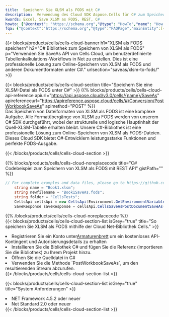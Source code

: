 ```yaml
---
title:  Speichern Sie XLSM als FODS mit C#
description:  Verwendung des Cloud SDK Aspose.Cells für C# zum Speichern der XLSM-Formatdatei als FODS-Formatdatei.
kwords: Excel, Save XLSM as FODS, REST, C#
howto: {"@context": "https://schema.org","@type": "HowTo","name": "How to save XLSM as FODS using the Cells Cloud Net library.","description": "How to save XLSM as FODS using the Cells Cloud Net library.","image": {"@type": "ImageObject"},"url": "/net/saveas/xlsm-to-fods/","step": [{ "@type": "HowToStep","name": "How to save XLSM as FODS using the Cells Cloud Net library. step 1", "image": {"@type": "ImageObject",},"url": "/net/saveas/xlsm-to-fods/","text": "Register an account at <a href='https://dashboard.aspose.cloud/'>Dashboard</a> to get free API quota & authorization details",},{ "@type": "HowToStep","name": "How to save XLSM as FODS using the Cells Cloud Net library. step 1", "image": {"@type": "ImageObject",},"url": "/net/saveas/xlsm-to-fods/","text": "Install C# library and add the reference (import the library) to your project.",},{ "@type": "HowToStep","name": "How to save XLSM as FODS using the Cells Cloud Net library. step 1", "image": {"@type": "ImageObject",},"url": "/net/saveas/xlsm-to-fods/","text": "Open the source file in C#",},{ "@type": "HowToStep","name": "How to save XLSM as FODS using the Cells Cloud Net library. step 1", "image": {"@type": "ImageObject",},"url": "/net/saveas/xlsm-to-fods/","text": "Use the `PostWorkbookSaveAs` method to retrieve the resulting stream.",}, ],"supply": {"@type": "HowToSupply","name": "document"},"tool": [{"@type": "HowToTool","name": "Visual Studio, Visual Studio Code, Rider"},{"@type": "HowToTool","name": "Aspose Cells"}],"totalTime": "PT6M"}
fqa: {"@context":"https://schema.org","@type":"FAQPage","mainEntity":[{"@type":"Question","name":"Why save file as other formats file in C# using REST API?","acceptedAnswer":{"@type":"Answer","text":"Documents are encoded in many ways, and some files may be incompatible with the software you use. To open and read such files, just save them as appropriate file formats.<br/><ol><li>Install .NET SDK and add the reference (import the library) to your project.</li><li>Open the source file in C# using REST API.</li><li>Call the PostWorkbookSaveAsRequest() method, passing an output filename with required extension.</li><li>Get the result of save as a separate file.</li></ol>"}},{"@type":"Question","name":"What file formats can I save as with your C# library?","acceptedAnswer":{"@type":"Answer","text":"We support a variety of file formats for conversion using .NET library, including XLSX, Excel, xls , PDF, CSV, HTML, Markdown, XML, PNG, JPG, TIFF, Json, TXT and many more."}},{"@type":"Question","name":"What is the maximum allowed file size for conversion using this .NET library?","acceptedAnswer":{"@type":"Answer","text":"There are no file size limits for format conversions using .NET library."}}]}
---
```

{{< blocks/products/cells/cells-cloud-banner h1="XLSM als FODS speichern" h2="C# Bibliothek zum Speichern von XLSM als FODS" p="Verwenden Sie SaveAs API von Cells Cloud, um benutzerdefinierte Tabellenkalkulations-Workflows in Net zu erstellen. Dies ist eine professionelle Lösung zum Online-Speichern von XLSM als FODS und anderen Dokumentformaten unter C#." urlsection="saveas/xlsm-to-fods/" >}}

{{< blocks/products/cells/cells-cloud-section title="Speichern Sie eine XLSM-Datei als FODS unter C#" >}}
{{% blocks/products/cells/cells-cloud-api-reference apiurl="https://api.aspose.cloud/v3.0/cells/{name}/SaveAs" apireferenceurl="https://apireference.aspose.cloud/cells/#/Conversion/PostWorkbookSaveAs" apimethod="POST" %}}
<br/>
Das Speichern von Dateiformaten von XLSM als FODS ist eine komplexe Aufgabe. Alle Formatübergänge von XLSM zu FODS werden von unserem C# SDK durchgeführt, wobei der strukturelle und logische Hauptinhalt der Quell-XLSM-Tabelle erhalten bleibt. Unsere C#-Bibliothek ist eine professionelle Lösung zum Online-Speichern von XLSM als FODS-Dateien. Dieses Cloud SDK bietet C#-Entwicklern leistungsstarke Funktionen und perfekte FODS-Ausgabe.

{{< /blocks/products/cells/cells-cloud-section >}}

{{% blocks/products/cells/cells-cloud-noreplacecode title="C# Codebeispiel zum Speichern von XLSM als FODS mit REST API" gistPath="" %}}
  
```cs
// For complete examples and data files, please go to https://github.com/aspose-cells-cloud/aspose-cells-cloud-dotnet/
    string name = "Book1.xlsm";
    string newfilename = "Book1SaveAs.fods";
    string folder = "CellsTests";
    CellsApi cellsApi = new CellsApi(Environment.GetEnvironmentVariable("ProductClientId"), Environment.GetEnvironmentVariable("ProductClientSecret"));
    SaveResponse saveResponse = cellsApi.CellsSaveAsPostDocumentSaveAs(name, null, newfilename, null,null,folder);
```
  
{{% /blocks/products/cells/cells-cloud-noreplacecode %}}
<br/>
{{< blocks/products/cells/cells-cloud-section-list isGrey="true" title="So speichern Sie XLSM als FODS mithilfe der Cloud Net-Bibliothek Cells." >}}
<li> Registrieren Sie ein Konto unter<a href="https://dashboard.aspose.cloud/">Armaturenbrett</a> um ein kostenloses API-Kontingent und Autorisierungsdetails zu erhalten</li>
<li>Installieren Sie die Bibliothek C# und fügen Sie die Referenz (importieren Sie die Bibliothek) zu Ihrem Projekt hinzu.</li>
<li>Öffnen Sie die Quelldatei in C#</li>
<li>Verwenden Sie die Methode `PostWorkbookSaveAs`, um den resultierenden Stream abzurufen.</li>
{{< /blocks/products/cells/cells-cloud-section-list >}}

{{< blocks/products/cells/cells-cloud-section-list isGrey="true" title="System Anforderungen" >}}
<li>NET Framework 4.5.2 oder neuer</li>
<li>Net Standard 2.0 oder neuer</li>
{{< /blocks/products/cells/cells-cloud-section-list >}}
